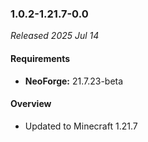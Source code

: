### 1.0.2-1.21.7-0.0

_Released 2025 Jul 14_

#### Requirements
- **NeoForge:** 21.7.23-beta

#### Overview

- Updated to Minecraft 1.21.7